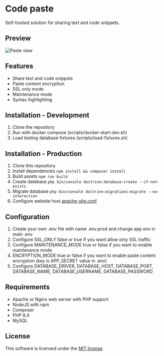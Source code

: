 # Code paste
Self-hosted solution for sharing text and code snippets.

## Preview
![Paste view](.github/images/preview.png)

## Features
- Share text and code snippets
- Paste content encryption
- SSL only mode
- Maintenance mode
- Syntax highlighting

## Installation - Development
1. Clone the repository
2. Run with docker compose (scripts/docker-start-dev.sh)
3. Load testing database fixtures (scripts/load-fixtures.sh)

## Installation - Production
1. Clone this repository
2. Install dependencies ``npm install && composer install``
3. Build assets ``npm run build``
4. Create database ``php bin/console doctrine:database:create --if-not-exists``
5. Migrate database ``php bin/console doctrine:migrations:migrate --no-interaction``
6. Configure website host [apache-site.conf](./docker/configs/apache-site.conf)

## Configuration
1. Create your own .env file with name .env.prod and change app env in main .env
2. Configure SSL_ONLY false or true if you want allow only SSL traffic
3. Configure MAINTENANCE_MODE true or false if you want to enable maintenance mode
4. ENCRYPTION_MODE true or false if you want to enable paste content encryption (key is APP_SECRET value in .env)
5. Configure DATABASE_DRIVER, DATABASE_HOST, DATABASE_PORT, DATABASE_NAME, DATABASE_USERNAME, DATABASE_PASSWORD

## Requirements
- Apache or Nginx web server with PHP support
- NodeJS with npm
- Composer
- PHP 8.4
- MySQL

## License
This software is licensed under the [MIT license](https://github.com/lukasbecvar/code-paste/blob/main/LICENSE).
